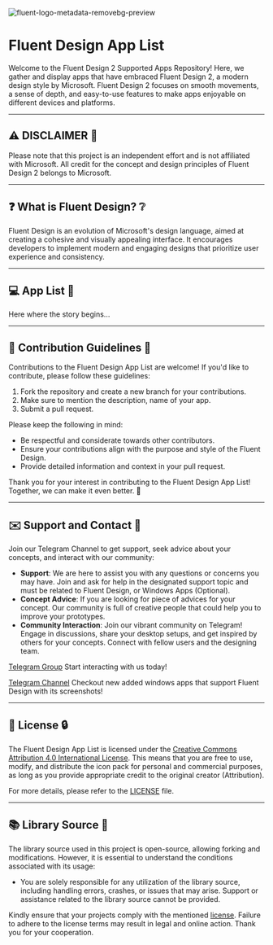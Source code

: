 ![fluent-logo-metadata-removebg-preview](https://github.com/metloub/fluentdesign/assets/136902300/f41b8367-6bb8-43d4-bec6-f096bcfba050)

# Fluent Design App List
Welcome to the Fluent Design 2 Supported Apps Repository! Here, we gather and display apps that have embraced Fluent Design 2, a modern design style by Microsoft. Fluent Design 2 focuses on smooth movements, a sense of depth, and easy-to-use features to make apps enjoyable on different devices and platforms.

----

## ⚠️ DISCLAIMER 🚨

Please note that this project is an independent effort and is not affiliated with Microsoft. All credit for the concept and design principles of Fluent Design 2 belongs to Microsoft.

----

## ❓ What is Fluent Design? ❔

Fluent Design is an evolution of Microsoft's design language, aimed at creating a cohesive and visually appealing interface. It encourages developers to implement modern and engaging designs that prioritize user experience and consistency.

----

## 💻 App List 📂

Here where the story begins...

----

## 🤝 Contribution Guidelines 🔧

Contributions to the Fluent Design App List are welcome! If you'd like to contribute, please follow these guidelines:

1. Fork the repository and create a new branch for your contributions.
2. Make sure to mention the description, name of your app.
3. Submit a pull request.

Please keep the following in mind:

- Be respectful and considerate towards other contributors.
- Ensure your contributions align with the purpose and style of the Fluent Design.
- Provide detailed information and context in your pull request.

Thank you for your interest in contributing to the Fluent Design App List! Together, we can make it even better. 🎉

----

## ✉️ Support and Contact 🤝

Join our Telegram Channel to get support, seek advice about your concepts, and interact with our community:

- **Support**: We are here to assist you with any questions or concerns you may have. Join and ask for help in the designated support topic and must be related to Fluent Design, or Windows Apps (Optional).
- **Concept Advice**: If you are looking for piece of advices for your concept. Our community is full of creative people that could help you to improve your prototypes.
- **Community Interaction**: Join our vibrant community on Telegram! Engage in discussions, share your desktop setups, and get inspired by others for your concepts. Connect with fellow users and the designing team.

[Telegram Group](https://t.me/fluentdesign_group) Start interacting with us today!

[Telegram Channel](https://t.me/fluentdesign) Checkout new added windows apps that support Fluent Design with its screenshots!

----

## 📄 License 🔒

The Fluent Design App List is licensed under the [Creative Commons Attribution 4.0 International License](https://creativecommons.org/licenses/by/4.0/legalcode). This means that you are free to use, modify, and distribute the icon pack for personal and commercial purposes, as long as you provide appropriate credit to the original creator (Attribution).

For more details, please refer to the [LICENSE](https://creativecommons.org/licenses/by/4.0/legalcode) file.

----

## 📚 Library Source 🔧

The library source used in this project is open-source, allowing forking and modifications. However, it is essential to understand the conditions associated with its usage:

- You are solely responsible for any utilization of the library source, including handling errors, crashes, or issues that may arise. Support or assistance related to the library source cannot be provided.

Kindly ensure that your projects comply with the mentioned [license](https://github.com/metloub/fluentdesign/tree/main/README.md#-license-). Failure to adhere to the license terms may result in legal and online action. Thank you for your cooperation.
